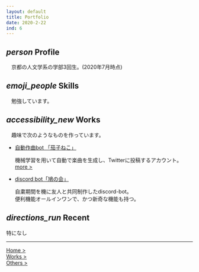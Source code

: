 ```yaml
---
layout: default
title: Portfolio
date: 2020-2-22
ind: 6
---
```


## <i class="material-icons mdc-list-item__graphic" aria-hidden="true">person</i> Profile

　京都の人文学系の学部3回生。(2020年7月時点)

## <i class="material-icons mdc-list-item__graphic" aria-hidden="true">emoji_people</i> Skills

　勉強しています。

## <i class="material-icons mdc-list-item__graphic" aria-hidden="true">accessibility_new</i> Works

　趣味で次のようなものを作っています。

- [自動作曲bot 「茄子ねこ」](https://twitter.com/cc_99_ff)

    機械学習を用いて自動で楽曲を生成し、Twitterに投稿するアカウント。  
    [more >](https://nakashimas.github.io/docs/works/nasneco.html)

- [discord bot「鳩の会」](https://nakashimas.github.io/docs/works/hatonokai.html)
    
    自粛期間を機に友人と共同制作したdiscord-bot。  
    便利機能オールインワンで、かつ新奇な機能も持つ。
  

## <i class="material-icons mdc-list-item__graphic" aria-hidden="true">directions_run</i> Recent

特になし

<hr>

[Home >](https://nakashimas.github.io/index.html)  
[Works >](https://nakashimas.github.io/docs/works/works.html)  
[Others >](https://nakashimas.github.io/docs/others/others.html)